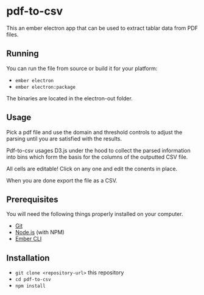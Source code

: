 # pdf-to-csv

This an ember electron app that can be used to extract tablar data from PDF files.


## Running

You can run the file from source or build it for your platform:

- ```ember electron```
- ```ember electron:package```

The binaries are located in the electron-out folder.

## Usage

Pick a pdf file and use the domain and threshold controls to adjust the parsing until you are satisfied with the results.

Pdf-to-csv usages D3.js under the hood to collect the parsed information into bins which form the basis for the columns of the outputted CSV file.

All cells are editable! Click on any one and edit the conents in place.

When you are done export the file as a CSV.

## Prerequisites

You will need the following things properly installed on your computer.

* [Git](https://git-scm.com/)
* [Node.js](https://nodejs.org/) (with NPM)
* [Ember CLI](https://ember-cli.com/)

## Installation

* `git clone <repository-url>` this repository
* `cd pdf-to-csv`
* `npm install`
